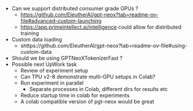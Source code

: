 - Can we support distributed consumer grade GPUs ?
  - https://github.com/EleutherAI/gpt-neox?tab=readme-ov-file#advanced-custom-launching
  - https://app.primeintellect.ai/intelligence could allow for distributed training
- Custom data loading
  - shttps://github.com/EleutherAI/gpt-neox?tab=readme-ov-file#using-custom-data
- Should we be using GPTNeoXTokenizerFast ?
- Possible next UpWork task
  - Review of experiment setup
  - Can TPU v2-8 demonstrate multi-GPU setups in Colab?
  - Run experiment in parallel
    - Separate processes in Colab, different dirs for results etc
  - Reduce startup time in colab for experiments
  - A colab compatible version of pgt-neox would be great
